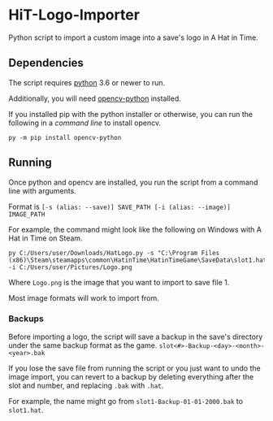 # HiT-Logo-Importer
Python script to import a custom image into a save's logo in A Hat in Time.

## Dependencies ##
The script requires [python](https://www.python.org/downloads/) 3.6 or newer to run.

Additionally, you will need [opencv-python](https://pypi.org/project/opencv-python/) installed.

If you installed pip with the python installer or otherwise, you can run the following in a *command line* to install opencv.
```
py -m pip install opencv-python
```

## Running ##
Once python and opencv are installed, you run the script from a command line with arguments.

Format is `[-s (alias: --save)] SAVE_PATH [-i (alias: --image)] IMAGE_PATH`

For example, the command might look like the following on Windows with A Hat in Time on Steam.
```
py C:/Users/user/Downloads/HatLogo.py -s "C:\Program Files (x86)\Steam\steamapps\common\HatinTime\HatinTimeGame\SaveData\slot1.hat" -i C:/Users/user/Pictures/Logo.png
```

Where `Logo.png` is the image that you want to import to save file 1.

Most image formats will work to import from.

### Backups ###
Before importing a logo, the script will save a backup in the save's directory under the same backup format as the game. `slot<#>-Backup-<day>-<month>-<year>.bak`

If you lose the save file from running the script or you just want to undo the image import, you can revert to a backup by deleting everything after the slot and number, and replacing `.bak` with `.hat`.

For example, the name might go from `slot1-Backup-01-01-2000.bak` to `slot1.hat`.
